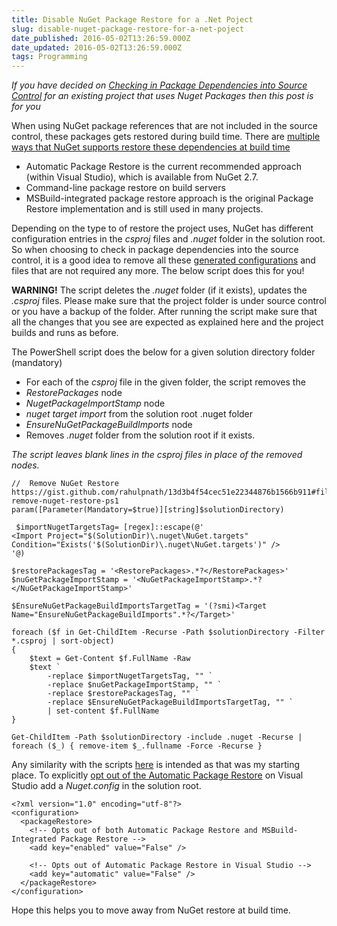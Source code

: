 ```yaml
---
title: Disable NuGet Package Restore for a .Net Poject
slug: disable-nuget-package-restore-for-a-net-poject
date_published: 2016-05-02T13:26:59.000Z
date_updated: 2016-05-02T13:26:59.000Z
tags: Programming
---
```


*If you have decided on [Checking in Package Dependencies into Source Control](__GHOST_URL__/blog/checking-in-package-dependencies-into-source-control/) for an existing project that uses Nuget Packages then this post is for you*

When using NuGet package references that are not included in the source control, these packages gets restored during build time. There are [multiple ways that NuGet supports restore these dependencies at build time](https://docs.nuget.org/consume/package-restore)

- Automatic Package Restore is the current recommended approach (within Visual Studio), which is available from NuGet 2.7.
- Command-line package restore on build servers
- MSBuild-integrated package restore approach is the original Package Restore implementation and is still used in many projects.

Depending on the type to of restore the project uses, NuGet has different configuration entries in the *csproj* files and *.nuget* folder in the solution root. So when choosing to check in package dependencies into the source control, it is a good idea to remove all these [generated configurations](https://docs.nuget.org/consume/package-restore/migrating-to-automatic-package-restore) and files that are not required any more. The below script does this for you!

**WARNING!** The script deletes the *.nuget* folder (if it exists), updates the *.csproj* files. Please make sure that the project folder is under source control or you have a backup of the folder. After running the script make sure that all the changes that you see are expected as explained here and the project builds and runs as before.

The PowerShell script does the below for a given solution directory folder (mandatory)

- For each of the *csproj* file in the given folder, the script removes the
- *RestorePackages* node
- *NugetPackageImportStamp* node
- *nuget target import* from the solution root .nuget folder
- *EnsureNuGetPackageBuildImports* node
- Removes *.nuget* folder from the solution root if it exists.

*The script leaves blank lines in the *csproj* files in place of the removed nodes.*

    //  Remove NuGet Restore https://gist.github.com/rahulpnath/13d3b4f54cec51e22344876b1566b911#file-remove-nuget-restore-ps1
    param([Parameter(Mandatory=$true)][string]$solutionDirectory)
    
     $importNugetTargetsTag= [regex]::escape(@'
    <Import Project="$(SolutionDir)\.nuget\NuGet.targets" Condition="Exists('$(SolutionDir)\.nuget\NuGet.targets')" />
    '@)
    
    $restorePackagesTag = '<RestorePackages>.*?</RestorePackages>'
    $nuGetPackageImportStamp = '<NuGetPackageImportStamp>.*?</NuGetPackageImportStamp>'
    
    $EnsureNuGetPackageBuildImportsTargetTag = '(?smi)<Target Name="EnsureNuGetPackageBuildImports".*?</Target>'
    
    foreach ($f in Get-ChildItem -Recurse -Path $solutionDirectory -Filter *.csproj | sort-object)
    {
        $text = Get-Content $f.FullName -Raw
        $text `
            -replace $importNugetTargetsTag, "" `
            -replace $nuGetPackageImportStamp, "" `
            -replace $restorePackagesTag, "" `
            -replace $EnsureNuGetPackageBuildImportsTargetTag, "" `
            | set-content $f.FullName
    }
    
    Get-ChildItem -Path $solutionDirectory -include .nuget -Recurse | foreach ($_) { remove-item $_.fullname -Force -Recurse }
    

Any similarity with the scripts [here](http://weblogs.asp.net/jongalloway/scripting-net-project-migration-to-automatic-nuget-package-restore) is intended as that was my starting place. To explicitly [opt out of the Automatic Package Restore](https://docs.nuget.org/consume/package-restore#opting-out) on Visual Studio add a *Nuget.config* in the solution root.

    <?xml version="1.0" encoding="utf-8"?>
    <configuration>
      <packageRestore>
        <!-- Opts out of both Automatic Package Restore and MSBuild-Integrated Package Restore -->
        <add key="enabled" value="False" />
    
        <!-- Opts out of Automatic Package Restore in Visual Studio -->
        <add key="automatic" value="False" />
      </packageRestore>
    </configuration>
    

Hope this helps you to move away from NuGet restore at build time.
